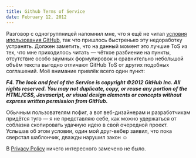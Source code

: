 ```yaml
---
title: Github Terms of Service
date: February 12, 2012
---
```


Разговор с одногруппницей напомнил мне, что я ещё не читал <a
href='http://help.github.com/terms-of-service/'>условия ипользования
GitHub</a>, так что пришлось быстренько эту недоработку устранять. Должен
заметить, что на данный момент это лучшие ToS из тех, что мне приходилось
читать — чёткое разбиение на пункты, отсутствие особо заумных формулировок и
сравнительно небольшой объём текста выгодно отличают GitHub ToS от других
подобных соглашений. Моё внимание привлёк всего один пункт:

_**F4. The look and feel of the Service is copyright ©2012 GitHub Inc. All
rights reserved. You may not duplicate, copy, or reuse any portion of the
HTML/CSS, Javascript, or visual design elements or concepts without express
written permission from GitHub.**_

Обычным пользователям пофиг, а вот веб-дизайнерам и разработчикам придётся туго
— я не представляю себе, как можно удержаться от соблазна скопировать удачную
идею в свой очередной проект. Услышав об этом условии, один мой друг-вебер
заявил, что пока сверстал шаблончик, дважды нарушил закон ☺

В <a href='http://help.github.com/privacy-policy/'>Privacy Policy</a> ничего
интересного замечено не было.
